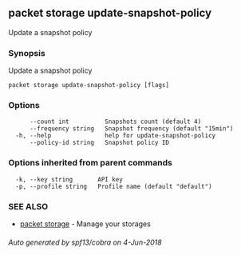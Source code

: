 ## packet storage update-snapshot-policy

Update a snapshot policy

### Synopsis

Update a snapshot policy

```
packet storage update-snapshot-policy [flags]
```

### Options

```
      --count int          Snapshots count (default 4)
      --frequency string   Snapshot frequency (default "15min")
  -h, --help               help for update-snapshot-policy
      --policy-id string   Snapshot policy ID
```

### Options inherited from parent commands

```
  -k, --key string       API key
  -p, --profile string   Profile name (default "default")
```

### SEE ALSO

* [packet storage](packet_storage.md)	 - Manage your storages

###### Auto generated by spf13/cobra on 4-Jun-2018
